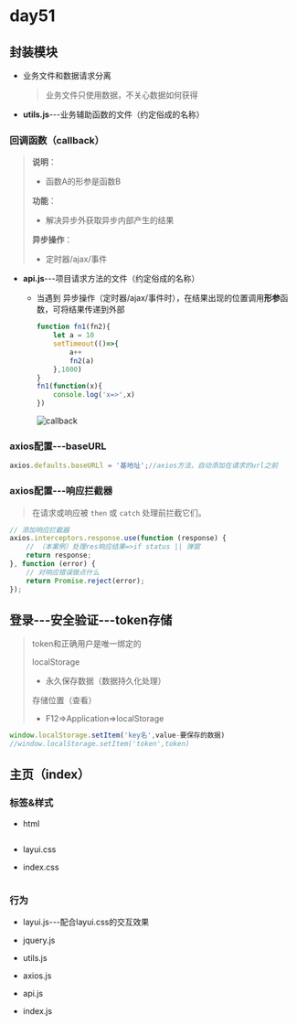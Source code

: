 # day51

## 封装模块

- 业务文件和数据请求分离

  > 业务文件只使用数据，不关心数据如何获得

- **utils.js**---业务辅助函数的文件（约定俗成的名称）

### 回调函数（callback）

> **说明**：
>
> - 函数A的形参是函数B
>
> **功能**：
>
> - 解决异步外获取异步内部产生的结果
>
> **异步操作**：
>
> - 定时器/ajax/事件

- **api.js**---项目请求方法的文件（约定俗成的名称）

  - 当遇到 异步操作（定时器/ajax/事件时），在结果出现的位置调用**形参**函数，可将结果传递到外部

    ```js
    function fn1(fn2){
        let a = 10
        setTimeout(()=>{
            a++
            fn2(a)
        },1000)
    }
    fn1(function(x){
        console.log('x=>',x)
    })
    ```

    ![callback](D:\1_2020Web\Note\11_综合案例\day_51\media\callback.jpg)

### axios配置---baseURL

```js
axios.defaults.baseURLl = '基地址';//axios方法，自动添加在请求的url之前
```

### axios配置---响应拦截器

> 在请求或响应被 `then` 或 `catch` 处理前拦截它们。

```js
// 添加响应拦截器
axios.interceptors.response.use(function (response) {
    // （本案例）处理res响应结果=>if status || 弹窗
    return response;
}, function (error) {
    // 对响应错误做点什么
    return Promise.reject(error);
});
```

##  登录---安全验证---token存储

> token和正确用户是唯一绑定的
>
> localStorage
>
> - 永久保存数据（数据持久化处理）
>
> 存储位置（查看）
>
> - F12=>Application=>localStorage

```js
window.localStorage.setItem('key名',value-要保存的数据)
//window.localStorage.setItem('token',token)
```

## 主页（index）

### 标签&样式

- html

  ```html
  
  ```

- layui.css

- index.css

  ```css
  
  ```

### 行为

- layui.js---配合layui.css的交互效果
- jquery.js
- utils.js
- axios.js
- api.js

- index.js

